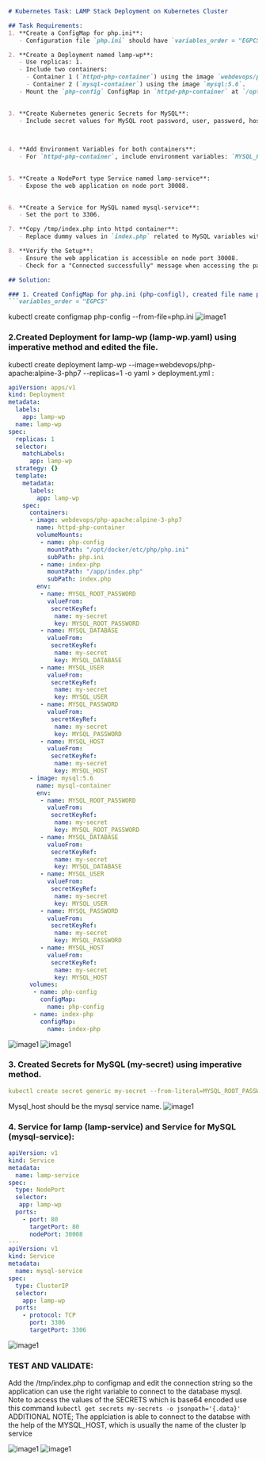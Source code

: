 
```markdown
# Kubernetes Task: LAMP Stack Deployment on Kubernetes Cluster 

## Task Requirements:
1. **Create a ConfigMap for php.ini**:
   - Configuration file `php.ini` should have `variables_order = "EGPCS"`.

2. **Create a Deployment named lamp-wp**:
   - Use replicas: 1.
   - Include two containers:
     - Container 1 (`httpd-php-container`) using the image `webdevops/php-apache:alpine-3-php7`.
     - Container 2 (`mysql-container`) using the image `mysql:5.6`.
   - Mount the `php-config` ConfigMap in `httpd-php-container` at `/opt/docker/etc/php/php.ini`.
 

3. **Create Kubernetes generic Secrets for MySQL**:
   - Include secret values for MySQL root password, user, password, host, and database.
   


4. **Add Environment Variables for both containers**:
   - For `httpd-php-container`, include environment variables: `MYSQL_ROOT_PASSWORD`, `MYSQL_DATABASE`, `MYSQL_USER`, `MYSQL_PASSWORD`, and `MYSQL_HOST`. Retrieve values from the created Secrets using `env` field.
   

5. **Create a NodePort type Service named lamp-service**:
   - Expose the web application on node port 30008.
  

6. **Create a Service for MySQL named mysql-service**:
   - Set the port to 3306.

7. **Copy /tmp/index.php into httpd container**:
   - Replace dummy values in `index.php` related to MySQL variables with the environment variables set in the deployment.

8. **Verify the Setup**:
   - Ensure the web application is accessible on node port 30008.
   - Check for a "Connected successfully" message when accessing the page.

## Solution:

### 1. Created ConfigMap for php.ini (php-configl), created file name php.ini and added the configuration to the file. 
```variables_order = "EGPCS"
```
kubectl create configmap php-config --from-file=php.ini
 ![image1](./images/lamp1.png)




### 2.Created Deployment for lamp-wp (lamp-wp.yaml) using imperative method and edited the file.
 kubectl create deployment lamp-wp --image=webdevops/php-apache:alpine-3-php7 --replicas=1 -o yaml > deployment.yml :
```yaml
apiVersion: apps/v1
kind: Deployment
metadata:
  labels:
    app: lamp-wp
  name: lamp-wp
spec:
  replicas: 1
  selector:
    matchLabels:
      app: lamp-wp
  strategy: {}
  template:
    metadata:
      labels:
        app: lamp-wp
    spec:
      containers:
      - image: webdevops/php-apache:alpine-3-php7
        name: httpd-php-container
        volumeMounts:
         - name: php-config
           mountPath: "/opt/docker/etc/php/php.ini"
           subPath: php.ini
         - name: index-php
           mountPath: "/app/index.php"
           subPath: index.php
        env:
         - name: MYSQL_ROOT_PASSWORD
           valueFrom:
            secretKeyRef:
             name: my-secret
             key: MYSQL_ROOT_PASSWORD
         - name: MYSQL_DATABASE
           valueFrom:
            secretKeyRef:
             name: my-secret
             key: MYSQL_DATABASE
         - name: MYSQL_USER
           valueFrom:
            secretKeyRef:
             name: my-secret
             key: MYSQL_USER
         - name: MYSQL_PASSWORD
           valueFrom:
            secretKeyRef:
             name: my-secret
             key: MYSQL_PASSWORD
         - name: MYSQL_HOST
           valueFrom:
            secretKeyRef:
             name: my-secret
             key: MYSQL_HOST
      - image: mysql:5.6
        name: mysql-container
        env:
         - name: MYSQL_ROOT_PASSWORD
           valueFrom:
            secretKeyRef:
             name: my-secret
             key: MYSQL_ROOT_PASSWORD
         - name: MYSQL_DATABASE
           valueFrom:
            secretKeyRef:
             name: my-secret
             key: MYSQL_DATABASE
         - name: MYSQL_USER
           valueFrom:
            secretKeyRef:
             name: my-secret
             key: MYSQL_USER
         - name: MYSQL_PASSWORD
           valueFrom:
            secretKeyRef:
             name: my-secret
             key: MYSQL_PASSWORD
         - name: MYSQL_HOST
           valueFrom:
            secretKeyRef:
             name: my-secret
             key: MYSQL_HOST
      volumes:
       - name: php-config
         configMap:
           name: php-config
       - name: index-php
         configMap:
           name: index-php
```
  ![image1](./images/lamp2.png)
   ![image1](./images/lamp3.png)


### 3. Created Secrets for MySQL (my-secret) using imperative method.

```yaml
kubectl create secret generic my-secret --from-literal=MYSQL_ROOT_PASSWORD=password --from-literal=MYSQL_DATABASE=pius --from-literal=MYSQL_USER=udoka --from-literal=MYSQL_PASSWORD=udoka --from-literal=MYSQL_HOST=mysql-service
```
Mysql_host should be the mysql service name. 
![image1](./images/lamp4.png)

### 4. Service for lamp (lamp-service) and Service for MySQL (mysql-service):
```yaml
apiVersion: v1
kind: Service
metadata:
  name: lamp-service
spec:
  type: NodePort
  selector:
   app: lamp-wp
  ports:
    - port: 80
      targetPort: 80
      nodePort: 30008
---
apiVersion: v1
kind: Service
metadata:
  name: mysql-service
spec:
  type: ClusterIP
  selector:
    app: lamp-wp
  ports:
    - protocol: TCP
      port: 3306
      targetPort: 3306
```
![image1](./images/lamp5.png) 


### TEST AND VALIDATE:
Add the /tmp/index.php to configmap and edit the connection string so the application can use the right variable to connect to the database mysql. Note to access the values of the SECRETS which is base64 encoded use this command ``` kubectl get secrets my-secrets -o jsonpath='{.data}' ```
ADDITIONAL NOTE; The applciation is able to connect to the databse with the help of the MYSQL_HOST, which is usually the name of the cluster Ip service 

 ![image1](./images/lamp6.png)
  ![image1](./images/lamp7.png)
